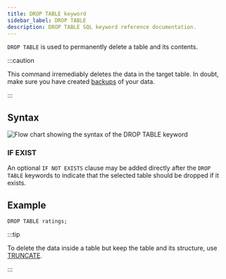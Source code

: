 ```yaml
---
title: DROP TABLE keyword
sidebar_label: DROP TABLE
description: DROP TABLE SQL keyword reference documentation.
---
```


`DROP TABLE` is used to permanently delete a table and its contents.

:::caution

This command irremediably deletes the data in the target table. In doubt, make
sure you have created [backups](/docs/reference/sql/backup) of your data.

:::

## Syntax

![Flow chart showing the syntax of the DROP TABLE keyword](/img/docs/diagrams/dropTable.svg)

### IF EXIST

An optional `IF NOT EXISTS` clause may be added directly after the `DROP TABLE`
keywords to indicate that the selected table should be dropped if it exists.

## Example

```questdb-sql
DROP TABLE ratings;
```

:::tip

To delete the data inside a table but keep the table and its structure, use
[TRUNCATE](/docs/reference/sql/truncate/).

:::
